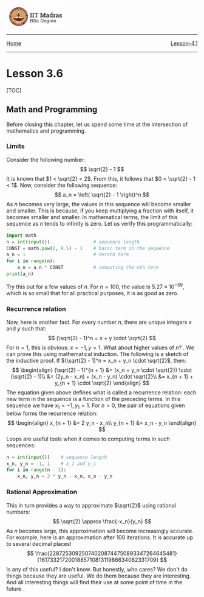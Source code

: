 <img src="../assets/images/logo.png" width=30% />

<hr>
<span style="display:flex; justify-content: space-between;">
	<a href="../index.html">Home</a> <a href="../chapter-4/lesson-4.1.html">Lesson-4.1</a>    
</span> 
<hr> 

# Lesson 3.6

[TOC]

## Math and Programming

Before closing this chapter, let us spend some time at the intersection of mathematics and programming.

### Limits

Consider the following number:
$$
\sqrt{2} - 1
$$
It is known that $1 < \sqrt{2} < 2$. From this, it follows that $0 < \sqrt{2} - 1 < 1$. Now, consider the following sequence:
$$
a_n = \left( \sqrt{2} - 1 \right)^n
$$
As $n$ becomes very large, the values in this sequence will become smaller and smaller. This is because, if you keep multiplying a fraction with itself, it becomes smaller and smaller. In mathematical terms, the limit of this sequence as $n$ tends to infinity is zero. Let us verify this programmatically:

```python
import math
n = int(input())				# sequence length
CONST = math.pow(2, 0.5) - 1	# basic term in the sequence
a_n = 1							# zeroth term
for i in range(n):
    a_n = a_n * CONST			# computing the nth term
print(a_n)
```

Try this out for a few values of $n$. For $n = 100$, the value is $5.27 \times 10^{-39}$, which is so small that for all practical purposes, it is as good as zero. 



### Recurrence relation

Now, here is another fact. For every number $n$, there are unique integers $x$ and $y$ such that:
$$
(\sqrt{2} - 1)^n = x + y \cdot \sqrt{2}
$$
For $n = 1$, this is obvious: $x = -1, y = 1$. What about higher values of $n$? . We can prove this using mathematical induction. The following is a sketch of the inductive proof. If $(\sqrt{2} - 1)^n = x_n + y_n \cdot \sqrt{2}$, then:
$$
\begin{align}
(\sqrt{2} - 1)^{n + 1} &= (x_n + y_n \cdot \sqrt{2}) \cdot (\sqrt{2} - 1)\\
&= (2y_n - x_n) + (x_n - y_n) \cdot \sqrt{2}\\
&= x_{n + 1} + y_{n + 1} \cdot \sqrt{2}
\end{align}
$$
The equation given above defines what is called a recurrence relation: each new term in the sequence is a function of the preceding terms. In this sequence we have $x_1 = -1, y_1 = 1$. For $n > 0$, the pair of equations given below forms the recurrence relation:
$$
\begin{align}
x_{n + 1} &= 2 y_n - x_n\\
y_{n + 1} &= x_n - y_n
\end{align}
$$
Loops are useful tools when it comes to computing terms in such sequences:

```python
n = int(input())	# sequence length
x_n, y_n = -1, 1	# x_1 and y_1
for i in range(n - 1):
    x_n, y_n = 2 * y_n - x_n, x_n - y_n
```



### Rational Approximation

This in turn provides a way to approximate $\sqrt{2}$ using rational numbers:
$$
\sqrt{2} \approx \frac{-x_n}{y_n}
$$
As $n$ becomes large, this approximation will become increasingly accurate. For example, here is an approximation after 100 iterations. It is accurate up to several decimal places!
$$
\frac{228725309250740208744750893347264645481}{161733217200188571081311986634082331709}
$$
Is any of this useful? I don't know. But honestly, who cares? We don't do things because they are useful. We do them because they are interesting. And all interesting things will find their use at some point of time in the future.